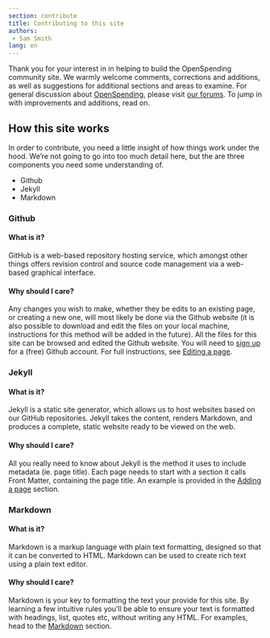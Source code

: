 ```yaml
---
section: contribute
title: Contributing to this site
authors:
 - Sam Smith
lang: en
---
```


Thank you for your interest in in helping to build the OpenSpending
community site. We warmly welcome comments, corrections and additions,
as well as suggestions for additional sections and areas to
examine. For general discussion about
[OpenSpending](https://openspending.org/), please visit
[our forums](https://discuss.okfn.org/c/openspending). To jump in with
improvements and additions, read on.

## How this site works

In order to contribute, you need a little insight of how things work
under the hood. We’re not going to go into too much detail here, but
the are three components you need some understanding of.

- Github
- Jekyll
- Markdown

### Github

#### What is it?

GitHub is a web-based repository hosting service, which amongst other
things offers revision control and source code management via a
web-based graphical interface.

#### Why should I care?

Any changes you wish to make, whether they be edits to an existing
page, or creating a new one, will most likely be done via the Github
website (it is also possible to download and edit the files on your
local machine, instructions for this method will be added in the
future). All the files for this site can be browsed and edited the
Github website. You will need to [sign up](https://github.com/) for a
(free) Github account. For full instructions, see
[Editing a page](./editing/).

### Jekyll

#### What is it?

Jekyll is a static site generator, which allows us to host websites
based on our GitHub repositories. Jekyll takes the content, renders
Markdown, and produces a complete, static website ready to be viewed
on the web.

#### Why should I care?

All you really need to know about Jekyll is the method it uses to
include metadata (ie. page title). Each page needs to start with a
section it calls Front Matter, containing the page title. An example
is provided in the [Adding a page](adding) section.

### Markdown

#### What is it?

Markdown is a markup language with plain text formatting, designed so
that it can be converted to HTML. Markdown can be used to create rich
text using a plain text editor.

#### Why should I care?

Markdown is your key to formatting the text your provide for this
site. By learning a few intuitive rules you’ll be able to ensure your
text is formatted with headings, list, quotes etc, without writing any
HTML. For examples, head to the
[Markdown]({{site.baseurl}}/contribute/markdown-examples/) section.
